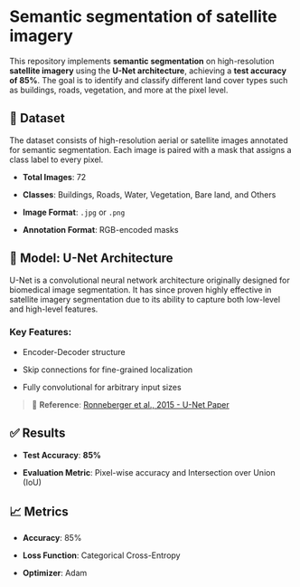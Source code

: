 # Semantic segmentation of satellite imagery
This repository implements **semantic segmentation** on high-resolution **satellite imagery** using the **U-Net architecture**, achieving a **test accuracy of 85%**. The goal is to identify and classify different land cover types such as buildings, roads, vegetation, and more at the pixel level.

## 📂 Dataset

The dataset consists of high-resolution aerial or satellite images annotated for semantic segmentation. Each image is paired with a mask that assigns a class label to every pixel.

-   **Total Images**: 72
    
-   **Classes**: Buildings, Roads, Water, Vegetation, Bare land, and Others
    
-   **Image Format**: `.jpg` or `.png`
    
-   **Annotation Format**: RGB-encoded masks


## 🧠 Model: U-Net Architecture

U-Net is a convolutional neural network architecture originally designed for biomedical image segmentation. It has since proven highly effective in satellite imagery segmentation due to its ability to capture both low-level and high-level features.

### Key Features:

-   Encoder-Decoder structure
    
-   Skip connections for fine-grained localization
    
-   Fully convolutional for arbitrary input sizes
    

> 📖 **Reference**: [Ronneberger et al., 2015 - U-Net Paper](https://arxiv.org/abs/1505.04597)


## ✅ Results

-   **Test Accuracy**: **85%**
    
-   **Evaluation Metric**: Pixel-wise accuracy and Intersection over Union (IoU)


## 📈 Metrics

-   **Accuracy**: 85%
    
-   **Loss Function**: Categorical Cross-Entropy
    
-   **Optimizer**: Adam
